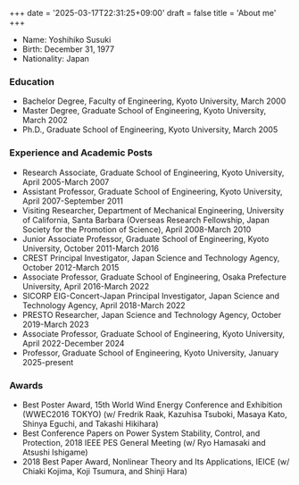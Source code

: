 +++
date = '2025-03-17T22:31:25+09:00'
draft = false
title = 'About me'
+++

- Name: Yoshihiko Susuki
- Birth: December 31, 1977
- Nationality: Japan

### Education

- Bachelor Degree, Faculty of Engineering, Kyoto University, March 2000
- Master Degree, Graduate School of Engineering, Kyoto University, March 2002
- Ph.D., Graduate School of Engineering, Kyoto University, March 2005

### Experience and Academic Posts

- Research Associate, Graduate School of Engineering, Kyoto University, April 2005-March 2007
- Assistant Professor, Graduate School of Engineering, Kyoto University, April 2007-September 2011
- Visiting Researcher, Department of Mechanical Engineering, University of California, Santa Barbara (Overseas Research Fellowship, Japan Society for the Promotion of Science), April 2008-March 2010
- Junior Associate Professor, Graduate School of Engineering, Kyoto University, October 2011-March 2016
- CREST Principal Investigator, Japan Science and Technology Agency, October 2012-March 2015
- Associate Professor, Graduate School of Engineering, Osaka Prefecture University, April 2016-March 2022
- SICORP EIG-Concert-Japan Principal Investigator, Japan Science and Technology Agency, April 2018-March 2022
- PRESTO Researcher, Japan Science and Technology Agency, October 2019-March 2023
- Associate Professor, Graduate School of Engineering, Kyoto University, April 2022-December 2024
- Professor, Graduate School of Engineering, Kyoto University, January 2025-present

### Awards
- Best Poster Award, 15th World Wind Energy Conference and Exhibition (WWEC2016 TOKYO) (w/ Fredrik Raak, Kazuhisa Tsuboki, Masaya Kato, Shinya Eguchi, and Takashi Hikihara)
- Best Conference Papers on Power System Stability, Control, and Protection, 2018 IEEE PES General Meeting (w/ Ryo Hamasaki and Atsushi Ishigame)
- 2018 Best Paper Award, Nonlinear Theory and Its Applications, IEICE (w/ Chiaki Kojima, Koji Tsumura, and Shinji Hara)
